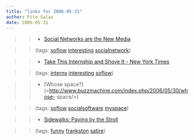 ```yaml
---
title: "links for 2006-05-31"
author: Pito Salas
date: 2006-05-31
---
```



>>

>>   * [Social Networks are the New
Media](<http://feeds.feedburner.com/OmMalik?m=686>)

>>

>> (tags: [soflow](<http://del.icio.us/pitosalas/soflow>)
[interesting](<http://del.icio.us/pitosalas/interesting>)
[socialnetwork](<http://del.icio.us/pitosalas/socialnetwork>))

>>

>>   * [Take This Internship and Shove It - New York
Times](<http://www.nytimes.com/2006/05/30/opinion/30kamenetz.html?_r=1&oref=slogin>)

>>

>> (tags: [interns](<http://del.icio.us/pitosalas/interns>)
[interesting](<http://del.icio.us/pitosalas/interesting>)
[soflow](<http://del.icio.us/pitosalas/soflow>))

>>

>>   * [Whose space?](<http://www.buzzmachine.com/index.php/2006/05/30/whose-
space/>)

>>

>> (tags: [soflow](<http://del.icio.us/pitosalas/soflow>)
[socialsoftware](<http://del.icio.us/pitosalas/socialsoftware>)
[myspace](<http://del.icio.us/pitosalas/myspace>))

>>

>>   * [Sidewalks: Paying by the
Stroll](<http://www.frankston.com/Public/Default.aspx?zz=xcs&Script_name=/default.aspx&name=Sidewalks>)

>>

>> (tags: [funny](<http://del.icio.us/pitosalas/funny>)
[frankston](<http://del.icio.us/pitosalas/frankston>)
[satire](<http://del.icio.us/pitosalas/satire>))

>>

>>


